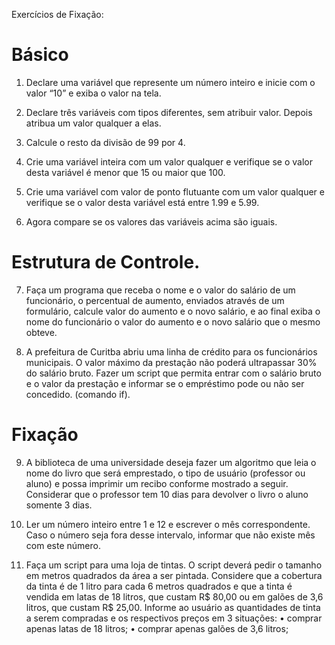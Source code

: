 Exercícios de Fixação:

# Básico

1) Declare uma variável que represente um número inteiro e inicie com o valor “10” e exiba o valor na tela.

2) Declare três variáveis com tipos diferentes, sem atribuir valor. Depois atribua um valor qualquer a elas.

3) Calcule o resto da divisão de 99 por 4.

4) Crie uma variável inteira com um valor qualquer e verifique se o valor desta variável é menor que 15 ou maior que 100.

5) Crie uma variável com valor de ponto flutuante com um valor qualquer e verifique se o valor desta variável está entre 1.99 e 5.99.

6) Agora compare se os valores das variáveis acima são iguais.


# Estrutura de Controle.

7. Faça um programa que receba o nome e o valor do salário de um funcionário, o percentual de aumento, enviados através de um formulário, calcule valor do aumento e o novo salário, e ao final exiba o nome do funcionário o valor do aumento e o novo salário que o mesmo obteve.

8. A prefeitura de Curitba abriu uma linha de crédito para os funcionários municipais. O valor máximo da prestação não poderá ultrapassar 30% do salário bruto. Fazer um script que permita entrar com o salário bruto e o valor da prestação e informar se o empréstimo pode ou não ser concedido. (comando if).


# Fixação

9.	A biblioteca de uma universidade deseja fazer um algoritmo que leia o nome do livro que será emprestado, o tipo de usuário (professor ou aluno) e possa imprimir um recibo conforme mostrado a seguir. Considerar que o professor tem 10 dias para devolver o livro o aluno somente 3 dias.
6.	Ler um número inteiro entre 1 e 12 e escrever o mês correspondente. Caso o número seja fora desse intervalo, informar que não existe mês com este número.

10.	Faça um script para uma loja de tintas. O script deverá pedir o tamanho em metros quadrados da área a ser pintada. Considere que a cobertura da tinta é de 1 litro para cada 6 metros quadrados e que a tinta é vendida em latas de 18 litros, que custam R$ 80,00 ou em galões de 3,6 litros, que custam R$ 25,00. Informe ao usuário as quantidades de tinta a serem compradas e os respectivos preços em 3 situações: 
•	comprar apenas latas de 18 litros; 
•	comprar apenas galões de 3,6 litros; 
